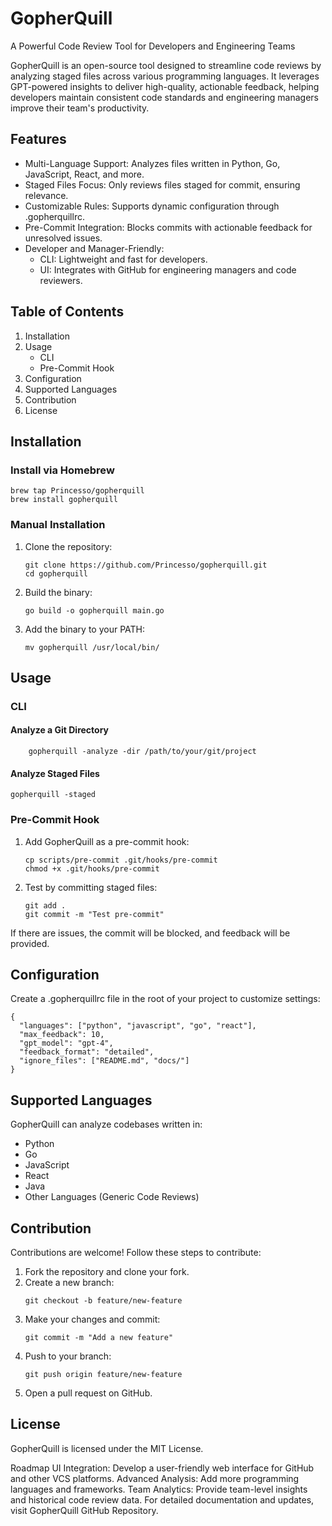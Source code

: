 # GopherQuill
A Powerful Code Review Tool for Developers and Engineering Teams

GopherQuill is an open-source tool designed to streamline code reviews by analyzing staged files across various programming languages. It leverages GPT-powered insights to deliver high-quality, actionable feedback, helping developers maintain consistent code standards and engineering managers improve their team's productivity.

## Features
- Multi-Language Support: Analyzes files written in Python, Go, JavaScript, React, and more.
- Staged Files Focus: Only reviews files staged for commit, ensuring relevance.
- Customizable Rules: Supports dynamic configuration through .gopherquillrc.
- Pre-Commit Integration: Blocks commits with actionable feedback for unresolved issues.
- Developer and Manager-Friendly:
  - CLI: Lightweight and fast for developers.
   - UI: Integrates with GitHub for engineering managers and code reviewers.
## Table of Contents
1. Installation
2. Usage
    - CLI
    - Pre-Commit Hook
3. Configuration
4. Supported Languages
5. Contribution
6. License
   
## Installation
### Install via Homebrew

```
brew tap Princesso/gopherquill
brew install gopherquill
```

### Manual Installation
1. Clone the repository:

    ```
    git clone https://github.com/Princesso/gopherquill.git
    cd gopherquill 
    ```

2. Build the binary:
    ```
    go build -o gopherquill main.go
    ```
3. Add the binary to your PATH:
    ```
    mv gopherquill /usr/local/bin/
    ```

## Usage
### CLI
#### Analyze a Git Directory
```
    gopherquill -analyze -dir /path/to/your/git/project
```

#### Analyze Staged Files
```
gopherquill -staged
```

### Pre-Commit Hook
1. Add GopherQuill as a pre-commit hook:

    ```
    cp scripts/pre-commit .git/hooks/pre-commit
    chmod +x .git/hooks/pre-commit
    ```

2. Test by committing staged files:

    ```
    git add .
    git commit -m "Test pre-commit"
    ```

If there are issues, the commit will be blocked, and feedback will be provided.

## Configuration
Create a .gopherquillrc file in the root of your project to customize settings:

```
{
  "languages": ["python", "javascript", "go", "react"],
  "max_feedback": 10,
  "gpt_model": "gpt-4",
  "feedback_format": "detailed",
  "ignore_files": ["README.md", "docs/"]
}

```

## Supported Languages

GopherQuill can analyze codebases written in:

- Python
- Go
- JavaScript
- React
- Java
- Other Languages (Generic Code Reviews)
  
## Contribution
Contributions are welcome! Follow these steps to contribute:

1. Fork the repository and clone your fork.
2. Create a new branch:
    ```
    git checkout -b feature/new-feature
    ```
3. Make your changes and commit:
    ```
    git commit -m "Add a new feature"
    ```
4. Push to your branch:
    ```
    git push origin feature/new-feature
    ```
5. Open a pull request on GitHub.

## License
GopherQuill is licensed under the MIT License.

Roadmap
UI Integration: Develop a user-friendly web interface for GitHub and other VCS platforms.
Advanced Analysis: Add more programming languages and frameworks.
Team Analytics: Provide team-level insights and historical code review data.
For detailed documentation and updates, visit GopherQuill GitHub Repository.

